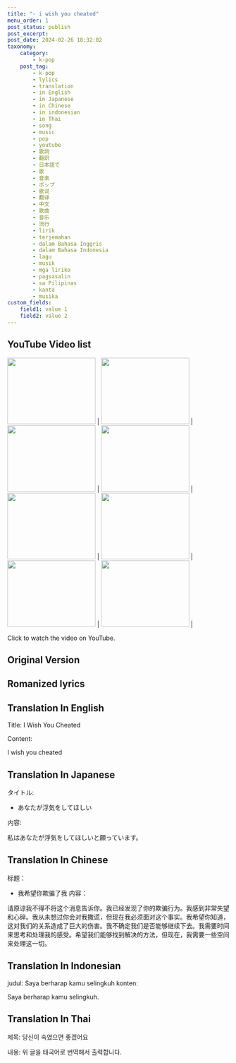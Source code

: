 ```yaml
---
title: "- i wish you cheated"
menu_order: 1
post_status: publish
post_excerpt: 
post_date: 2024-02-26 18:32:02
taxonomy:
    category:
        - k-pop
    post_tag:
        - k-pop
        - lylics
        - translation
        - in English
        - in Japanese
        - in Chinese
        - in indonesian
        - in Thai
        - song
        - music
        - pop
        - youtube
        - 歌詞
        - 翻訳
        - 日本語で
        - 歌
        - 音楽
        - ポップ
        - 歌词
        - 翻译
        - 中文
        - 歌曲
        - 音乐
        - 流行
        - lirik
        - terjemahan
        - dalam Bahasa Inggris
        - dalam Bahasa Indonesia
        - lagu
        - musik
        - mga liriko
        - pagsasalin
        - sa Pilipinas
        - kanta
        - musika
custom_fields:
    field1: value 1
    field2: value 2
---
```


## YouTube Video list
 [<img src='http://img.youtube.com/vi/yw7irOKWPSM/0.jpg' width='200' height='150'>](https://youtu.be/yw7irOKWPSM) | [<img src='http://img.youtube.com/vi/bMRvAPeY_wM/0.jpg' width='200' height='150'>](https://youtu.be/bMRvAPeY_wM) | [<img src='http://img.youtube.com/vi/KKWBOsCMf9s/0.jpg' width='200' height='150'>](https://youtu.be/KKWBOsCMf9s) | [<img src='http://img.youtube.com/vi/sO2-1ZljU6k/0.jpg' width='200' height='150'>](https://youtu.be/sO2-1ZljU6k) | [<img src='http://img.youtube.com/vi/SqZsI8Nv_Po/0.jpg' width='200' height='150'>](https://youtu.be/SqZsI8Nv_Po) |
 [<img src='http://img.youtube.com/vi/Vc1-h5JTUu4/0.jpg' width='200' height='150'>](https://youtu.be/Vc1-h5JTUu4) | [<img src='http://img.youtube.com/vi/E4NNnXU70cw/0.jpg' width='200' height='150'>](https://youtu.be/E4NNnXU70cw) | [<img src='http://img.youtube.com/vi/Uez6L2OV-bk/0.jpg' width='200' height='150'>](https://youtu.be/Uez6L2OV-bk) |

Click to watch the video on YouTube.
## Original Version

## Romanized lyrics

## Translation In English
Title: I Wish You Cheated

Content: 

I wish you cheated
## Translation In Japanese
タイトル:
- あなたが浮気をしてほしい

内容:

私はあなたが浮気をしてほしいと願っています。
## Translation In Chinese
标题：
- 我希望你欺骗了我
内容：

请原谅我不得不将这个消息告诉你。我已经发现了你的欺骗行为。我感到非常失望和心碎。我从未想过你会对我撒谎，但现在我必须面对这个事实。我希望你知道，这对我们的关系造成了巨大的伤害。我不确定我们是否能够继续下去。我需要时间来思考和处理我的感受。希望我们能够找到解决的方法，但现在，我需要一些空间来处理这一切。
## Translation In Indonesian
judul: Saya berharap kamu selingkuh
konten:

Saya berharap kamu selingkuh.
## Translation In Thai
제목: 당신이 속였으면 좋겠어요

내용:
위 글을 태국어로 번역해서 출력합니다.
